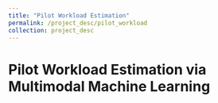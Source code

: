 ```yaml
---
title: "Pilot Workload Estimation"
permalink: /project_desc/pilot_workload
collection: project_desc
---
```

<div>
    <h1>Pilot Workload Estimation via Multimodal Machine Learning</h1>
</div>
